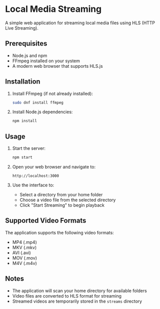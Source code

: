 # Local Media Streaming

A simple web application for streaming local media files using HLS (HTTP Live Streaming).

## Prerequisites

- Node.js and npm
- FFmpeg installed on your system
- A modern web browser that supports HLS.js

## Installation

1. Install FFmpeg (if not already installed):
   ```bash
   sudo dnf install ffmpeg
   ```

2. Install Node.js dependencies:
   ```bash
   npm install
   ```

## Usage

1. Start the server:
   ```bash
   npm start
   ```

2. Open your web browser and navigate to:
   ```
   http://localhost:3000
   ```

3. Use the interface to:
   - Select a directory from your home folder
   - Choose a video file from the selected directory
   - Click "Start Streaming" to begin playback

## Supported Video Formats

The application supports the following video formats:
- MP4 (.mp4)
- MKV (.mkv)
- AVI (.avi)
- MOV (.mov)
- M4V (.m4v)

## Notes

- The application will scan your home directory for available folders
- Video files are converted to HLS format for streaming
- Streamed videos are temporarily stored in the `streams` directory 